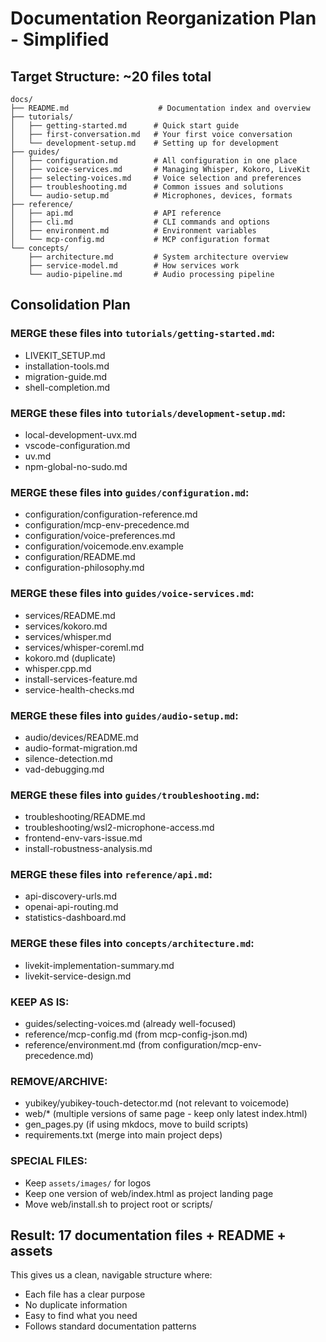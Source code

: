 # Documentation Reorganization Plan - Simplified

## Target Structure: ~20 files total

```
docs/
├── README.md                    # Documentation index and overview
├── tutorials/
│   ├── getting-started.md      # Quick start guide
│   ├── first-conversation.md   # Your first voice conversation
│   └── development-setup.md    # Setting up for development
├── guides/
│   ├── configuration.md        # All configuration in one place
│   ├── voice-services.md       # Managing Whisper, Kokoro, LiveKit
│   ├── selecting-voices.md     # Voice selection and preferences
│   ├── troubleshooting.md      # Common issues and solutions
│   └── audio-setup.md          # Microphones, devices, formats
├── reference/
│   ├── api.md                  # API reference
│   ├── cli.md                  # CLI commands and options
│   ├── environment.md          # Environment variables
│   └── mcp-config.md           # MCP configuration format
└── concepts/
    ├── architecture.md         # System architecture overview
    ├── service-model.md        # How services work
    └── audio-pipeline.md       # Audio processing pipeline
```

## Consolidation Plan

### MERGE these files into `tutorials/getting-started.md`:
- LIVEKIT_SETUP.md
- installation-tools.md
- migration-guide.md
- shell-completion.md

### MERGE these files into `tutorials/development-setup.md`:
- local-development-uvx.md
- vscode-configuration.md
- uv.md
- npm-global-no-sudo.md

### MERGE these files into `guides/configuration.md`:
- configuration/configuration-reference.md
- configuration/mcp-env-precedence.md
- configuration/voice-preferences.md
- configuration/voicemode.env.example
- configuration/README.md
- configuration-philosophy.md

### MERGE these files into `guides/voice-services.md`:
- services/README.md
- services/kokoro.md
- services/whisper.md
- services/whisper-coreml.md
- kokoro.md (duplicate)
- whisper.cpp.md
- install-services-feature.md
- service-health-checks.md

### MERGE these files into `guides/audio-setup.md`:
- audio/devices/README.md
- audio-format-migration.md
- silence-detection.md
- vad-debugging.md

### MERGE these files into `guides/troubleshooting.md`:
- troubleshooting/README.md
- troubleshooting/wsl2-microphone-access.md
- frontend-env-vars-issue.md
- install-robustness-analysis.md

### MERGE these files into `reference/api.md`:
- api-discovery-urls.md
- openai-api-routing.md
- statistics-dashboard.md

### MERGE these files into `concepts/architecture.md`:
- livekit-implementation-summary.md
- livekit-service-design.md

### KEEP AS IS:
- guides/selecting-voices.md (already well-focused)
- reference/mcp-config.md (from mcp-config-json.md)
- reference/environment.md (from configuration/mcp-env-precedence.md)

### REMOVE/ARCHIVE:
- yubikey/yubikey-touch-detector.md (not relevant to voicemode)
- web/* (multiple versions of same page - keep only latest index.html)
- gen_pages.py (if using mkdocs, move to build scripts)
- requirements.txt (merge into main project deps)

### SPECIAL FILES:
- Keep `assets/images/` for logos
- Keep one version of web/index.html as project landing page
- Move web/install.sh to project root or scripts/

## Result: 17 documentation files + README + assets

This gives us a clean, navigable structure where:
- Each file has a clear purpose
- No duplicate information
- Easy to find what you need
- Follows standard documentation patterns
